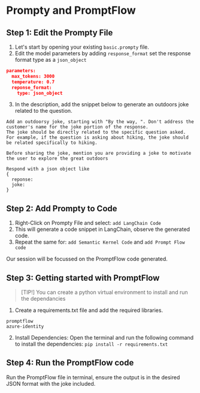 # Prompty and PromptFlow

## Step 1: Edit the Prompty File
1. Let's start by opening your existing ``basic.prompty`` file.
1. Edit the model parameters by adding ``response_format`` set the response format type as a ``json_object``

``` json
parameters:
  max_tokens: 3000
  temperature: 0.7
  reponse_format:
    type: json_object
```
3. In the description, add the snippet below to generate an outdoors joke related to the question.

```
Add an outdoorsy joke, starting with "By the way, ". Don't address the customer's name for the joke portion of the response.
The joke should be directly related to the specific question asked.
For example, if the question is asking about hiking, the joke should be related specifically to hiking.

Before sharing the joke, mention you are providing a joke to motivate the user to explore the great outdoors

Respond with a json object like
{
  reponse:
  joke:
}
```
## Step 2: Add Prompty to Code
1. Right-Click on Prompty File and select: ``add LangChain Code`` 
1. This will generate a code snippet in LangChain, observe the generated code.
1. Repeat the same for: ``add Semantic Kernel Code`` and ``add Prompt Flow code``

Our session will be focussed on the PromptFlow code generated.

## Step 3: Getting started with PromptFlow
> [TIP!]
> You can create a python virtual environment to install and run the dependancies

1. Create a requirements.txt file and add the required libraries.
```
promptflow
azure-identity
```
2. Install Dependencies: Open the terminal and run the following command to install the dependencies: ``pip install -r requirements.txt``


## Step 4: Run the PromptFlow code
Run the PromptFlow file in terminal, ensure the output is in the desired JSON format with the joke included.